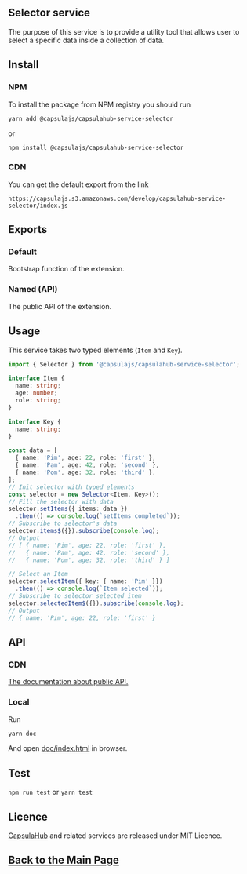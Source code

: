 ## Selector service

The purpose of this service is to provide a utility tool that allows user to select a specific data 
inside a collection of data.

## Install

### NPM

To install the package from NPM registry you should run

    yarn add @capsulajs/capsulahub-service-selector

or

    npm install @capsulajs/capsulahub-service-selector

### CDN

You can get the default export from the link

    https://capsulajs.s3.amazonaws.com/develop/capsulahub-service-selector/index.js

## Exports

### Default

Bootstrap function of the extension.

### Named (API)

The public API of the extension.

## Usage

This service takes two typed elements (`Item` and `Key`).

```typescript
import { Selector } from '@capsulajs/capsulahub-service-selector';

interface Item {
  name: string;
  age: number;
  role: string;
}

interface Key {
  name: string;
}

const data = [
  { name: 'Pim', age: 22, role: 'first' },
  { name: 'Pam', age: 42, role: 'second' },
  { name: 'Pom', age: 32, role: 'third' },
];
// Init selector with typed elements
const selector = new Selector<Item, Key>();
// Fill the selector with data
selector.setItems({ items: data })
  .then(() => console.log(`setItems completed`));
// Subscribe to selector's data
selector.items$({}).subscribe(console.log);
// Output 
// [ { name: 'Pim', age: 22, role: 'first' },
//   { name: 'Pam', age: 42, role: 'second' },
//   { name: 'Pom', age: 32, role: 'third' } ]

// Select an Item
selector.selectItem({ key: { name: 'Pim' }})
  .then(() => console.log(`Item selected`));
// Subscribe to selector selected item
selector.selectedItem$({}).subscribe(console.log);
// Output
// { name: 'Pim', age: 22, role: 'first' }
```

## API

### CDN

[The documentation about public API.](https://capsulajs.s3.amazonaws.com/develop/capsulahub-service-selector/doc/index.html)

### Local

Run 

```bash
yarn doc
```

And open [doc/index.html](./doc/index.html) in browser.

## Test

`npm run test` or `yarn test`

## Licence

[CapsulaHub](https://github.com/capsulajs/capsulahub) and related services are released under MIT Licence.

## [Back to the Main Page](../../README.md)
